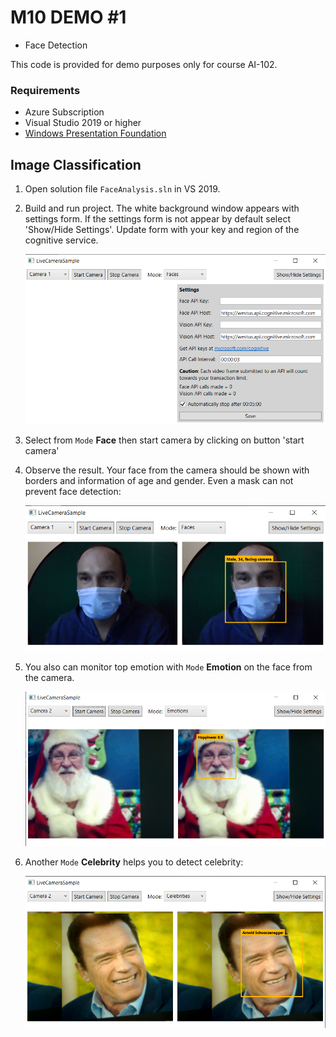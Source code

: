 # M10 DEMO #1

- Face Detection

This code is provided for demo purposes only for course AI-102.

### Requirements
- Azure Subscription
- Visual Studio 2019 or higher
- [Windows Presentation Foundation](https://visualstudio.microsoft.com/vs/features/wpf/)

## Image Classification 

1. Open solution file `FaceAnalysis.sln` in VS 2019.

1. Build and run project. The white background window appears with settings form. If the settings form is not appear by default select 'Show/Hide Settings'. Update form with your key and region of the cognitive service.

    ![settings](settings.png)

1. Select from `Mode` **Face** then start camera by clicking on button 'start camera'

1. Observe the result. Your face from the camera should be shown with borders and information of age and gender. Even a mask can not prevent face detection:  

   ![mask](mask.png)

1. You also can monitor top emotion with `Mode` **Emotion** on the face from the camera.

   ![emotion](emotion.png)

1. Another `Mode` **Celebrity** helps you to detect celebrity:

    ![arni](arni.png) 
    
